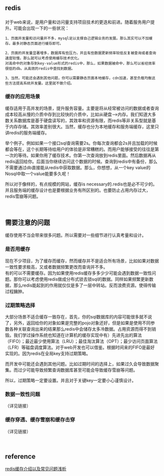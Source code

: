 ## redis
### 
对于web来说，是用户量和访问量支持项目技术的更迭和前进。随着服务用户提升。可能会出现一下的一些状况：
```
1、页面并发量和访问量并不多，mysql足以支撑自己逻辑业务的发展。那么其实可以不加缓存。最多对静态页面进行缓存即可。

2、页面的并发量显著增多，数据库有些压力，并且有些数据更新频率较低反复被查询或者查询速度较慢。那么就可以考虑使用缓存技术优化。
对高命中的对象存到key-value形式的redis中，那么，如果数据被命中，那么可以省经效率很低的db。从高效的redis中查找到数据。

3、当然，可能还会遇到其他问题，你可以需要静态页面本地缓存，cdn加速，甚至负载均衡这些方法提高系统并发量。这里就不做介绍。
```
### 缓存的应用场景
缓存适用于高并发的场景，提升服务容量。主要是将从经常被访问的数据或者查询成本较高从慢的介质中存到比较快的介质中，比如从硬盘—>内存。我们知道大多数关系数据库是基于硬盘读写的，其效率和资源有限，而redis等非关系型就是基于内存存储。其效率差别很大。当然，缓存也分为本地缓存和服务端缓存，这里只讲redis的服务端缓存。

举个例子。例如如果一个接口sql查询需要2s。你每次查询都会2s并且加载的时候都会等在，这个长期等待给用户的体验是非常糟糕的。而用户能够接受的往往是第一次的等待。如果你用了缓存技术。你第一次查询放到redis里面。然后数据再从redis返回给你。后面当你继续访问这个数据的时候。查询到redis中有备份，那么不需要通过db直接能从redis中获取数据。那么，你想想，从一个key value的Nosql中取一个value能要多久呢！

所以对于像样的，有点规模的网站，缓存is necessary的.redis也是必不可少的。并且服务端的缓存设计也是要根据业务有所区别的。也要防止占用内存过大，redis雪崩等问题。



&nbsp;
## 需要注意的问题
缓存使用不当会带来很多问题。所以需要对一些细节进行认真考量和设计。
### 是否用缓存
现在不少项目，为了缓存而缓存，然而缓存并不是适合所有场景，比如如果对数据一致性要求极高，又或者数据频繁更改而查询并不多。  
有的可以不需要缓存。因为如果使用redis缓存多多少少可能会遇到数据一致性问题。那你可以考虑使用redis做成分布式锁去锁sql的数据。同样如果频繁更新数据，那么redis能起到的作用就仅仅是多了一层中转站。反而浪费资源。使得传输过程臃肿。
### 过期策略选择
大部分场景不适合缓存一致存在，首先，你的sql数据库的内容可能很多就不说了，另外，返回给你的对象如果是完整的pojo对象还好，但是如果是使用不同参数各种关联查询出来的结果那么redis中会储存太多冷数据。占用资源而得不到销毁。我们学过操作系统也知道在计算机的缓存实现中有）先进先出的算法（FIFO）；最近最少使用算法（LRU）；最佳淘汰算法（OPT）；最少访问页面算法（LFR）等磁盘调度算法。对于web开发也可以借鉴。根据时间来的FIFO是最好实现的。因为redis在全局key支持过期策略。

而开发中可能还会遇到其他问题。比如过期时间的选择上，如果过久会导致数据聚集。而过少可能导致频繁查询数据库甚至可能会导致缓存雪崩等问题。

所以，过期策略一定要设置。并且对于关键key一定要小心谨慎设计。
### 数据一致性问题
（详见链接）
### 缓存穿透、缓存雪崩和缓存击穿
（详见链接）

&nbsp;
## reference
[redis缓存介绍以及常见问题浅析](https://juejin.cn/post/6844903907848634381)
